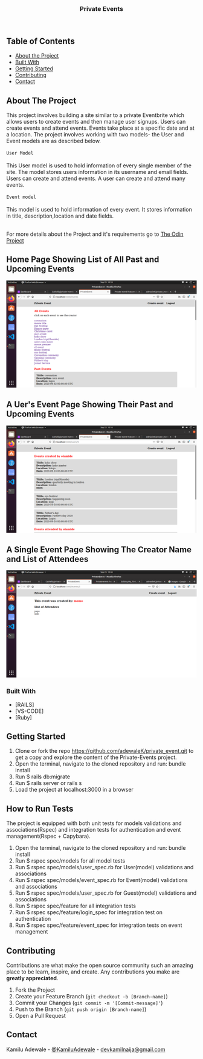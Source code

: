 
<br />
<p align="center">
  <h3 align="center">Private Events</h3>
  <p align="center">  
<br> 
</p>

## Table of Contents

* [About the Project](#about-the-project)
* [Built With](#built-with)
* [Getting Started](#getting-started)
* [Contributing](#contributing)
* [Contact](#contact)


<!-- ABOUT THE PROJECT -->
## About The Project

This project involves building a site similar to a private Eventbrite which allows users to create events and then manage user signups. Users can create events and attend events. Events take place at a specific date and at a location. The project involves working with two models- the User and Event models are as described below.

`User Model
`
<br /><br />
This User model is used to hold information of every single member of the site. The model stores users information in its username and email fields. Users can create and attend events. A user can create and attend many events.

`Event model
`
<br /><br />
This model is used to hold information of every event. It stores information in title, description,location and date fields.

<br>
For more details about the Project and it's requirements go to <a href="https://www.theodinproject.com/courses/ruby-on-rails/lessons/associations"> The Odin Project</a>

## Home Page Showing List of All Past and Upcoming Events
![screenshot](app/assets/images/events.png)

## A Uer's Event Page Showing Their Past and Upcoming Events
![screenshot](app/assets/images/user_events.png)

## A Single Event Page Showing The Creator Name and List of Attendees
![screenshot](app/assets/images/single_event.png)

### Built With

* [RAILS]
* [VS-CODE]
* [Ruby]

<!-- GETTING STARTED -->
## Getting Started

1. Clone or fork the repo <https://github.com/adewaleK/private_event.git> to get a copy and explore the content of the Private-Events project.
2. Open the terminal, navigate to the cloned repository and run: bundle install
3. Run $ rails db:migrate
4. Run $ rails server or rails s
5. Load the project at localhost:3000 in a browser

<!-- RUNNING TEST -->
## How to Run Tests

The project is equipped with both unit tests for models validations and associations(Rspec) and integration tests for authentication and event management(Rspec + Capybara).
1. Open the terminal, navigate to the cloned repository and run: bundle install
2. Run $ rspec spec/models for all model tests
3. Run $ rspec spec/models/user_spec.rb for User(model) validations and associations
4. Run $ rspec spec/models/event_spec.rb for Event(model) validations and associations
5. Run $ rspec spec/models/user_spec.rb for Guest(model) validations and associations
6. Run $ rspec spec/feature for all integration tests
7. Run $ rspec spec/feature/login_spec for integration test on authentication
8. Run $ rspec spec/feature/event_spec for integration tests on event management


<!-- CONTRIBUTING -->
## Contributing

Contributions are what make the open source community such an amazing place to be learn, inspire, and create. Any contributions you make are **greatly appreciated**.

1. Fork the Project
2. Create your Feature Branch (`git checkout -b [Branch-name]`)
3. Commit your Changes (`git commit -m '[Commit-message]'`)
4. Push to the Branch (`git push origin [Branch-name]`)
5. Open a Pull Request

## Contact

Kamilu Adewale - [@KamiluAdewale](https://twitter.com/KamiluAdewale) - devkamilnaija@gmail.com
